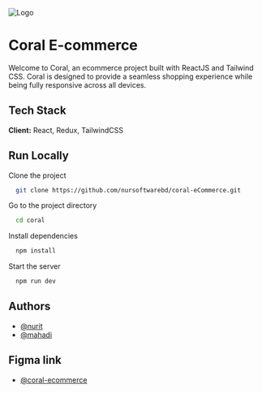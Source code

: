 
![Logo](https://nurit.io/_next/static/media/logo.28c0b8d6.svg)


# Coral E-commerce

Welcome to Coral, an ecommerce project built with ReactJS and Tailwind CSS. Coral is designed to provide a seamless shopping experience while being fully responsive across all devices.


## Tech Stack

**Client:** React, Redux, TailwindCSS


## Run Locally

Clone the project

```bash
  git clone https://github.com/nursoftwarebd/coral-eCommerce.git
```

Go to the project directory

```bash
  cd coral
```

Install dependencies

```bash
  npm install
```

Start the server

```bash
  npm run dev
```


## Authors

- [@nurit](https://github.com/Nurit-Ltd)
- [@mahadi](https://github.com/proMahadi)

## Figma link


- [@coral-ecommerce](https://www.figma.com/file/DI9wf07Ydnl1IriIMpzRBg/free-ecommerce-minimal-template-(Community)?type=design&node-id=18%3A12&mode=design&t=RbhxZJRaI3EfWwyj-1)